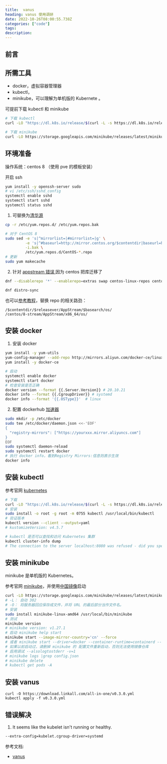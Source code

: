 ```yaml
---
title:  vanus
heading: vanus 使用调研
date: 2022-10-26T08:00:55.738Z
categories: ["code"]
tags: 
description: 
---
```


## 前言


##  所需工具
- docker，虚拟容器管理器
- kubectl，
- minikube，可以理解为单机版的 Kubernete 。

可提前下载 kubectl 和 minikube
```bash
# 下载 kubectl
curl -LO "https://dl.k8s.io/release/$(curl -L -s https://dl.k8s.io/release/stable.txt)/bin/linux/amd64/kubectl"

# 下载 minikube
curl -LO https://storage.googleapis.com/minikube/releases/latest/minikube-linux-amd64
```

## 环境准备
操作系统：centos 8 （使用 pve 的模板安装）

开启 ssh
```bash
yum install -y openssh-server sudo
# vi /etc/ssh/sshd_config 
systemctl enable sshd
systemctl start sshd
systemctl status sshd


```

1. 可替换为[清华源](https://mirrors.tuna.tsinghua.edu.cn/help/centos/)
```bash
cp -r /etc/yum.repos.d/ /etc/yum.repos.bak

# 对于 CentOS 8
sudo sed -e 's|^mirrorlist=|#mirrorlist=|g' \
         -e 's|^#baseurl=http://mirror.centos.org/$contentdir|baseurl=https://mirrors.tuna.tsinghua.edu.cn/centos|g' \
         -i.bak \
         /etc/yum.repos.d/CentOS-*.repo
# 更新
sudo yum makecache
```

2. 针对 [appstream 错误 ](https://cloud.tencent.com/developer/article/1988392)
因为 centos 把库迁移了
```bash
dnf --disablerepo '*' --enablerepo=extras swap centos-linux-repos centos-stream-repos

dnf distro-sync
```

也可以[参考教程]( https://blog.csdn.net/jiangxo/article/details/123246144)，替换 repo 的相关路劲：
```
/$contentdir/$releasever/AppStream/$basearch/os/
/centos/8-stream/AppStream/x86_64/os/
```


## 安装 docker
1. 安装 docker
```bash
yum install -y yum-utils
yum-config-manager --add-repo http://mirrors.aliyun.com/docker-ce/linux/centos/docker-ce.repo
yum install -y docker-ce

# 启动
systemctl enable docker
systemctl start docker
# 检查安装是否正确
docker version --format {{.Server.Version}} # 20.10.21
docker info --format {{.CgroupDriver}} # systemd
docker info --format '{{.OSType}}'  # linux
```
2. 配置 dockerhub [加速器](https://developer.aliyun.com/article/29941)
```bash
sudo mkdir -p /etc/docker
sudo tee /etc/docker/daemon.json <<-'EOF'
{
  "registry-mirrors": ["https://yourxxx.mirror.aliyuncs.com"]
}
EOF
sudo systemctl daemon-reload
sudo systemctl restart docker
# 执行 docker info，看到Registry Mirrors:信息则表示生效
docker info
```


## 安装 kubectl

参考官网 [kubernetes](https://kubernetes.io/docs/tasks/tools/install-kubectl-linux/) 

```bash
# 下载
curl -LO "https://dl.k8s.io/release/$(curl -L -s https://dl.k8s.io/release/stable.txt)/bin/linux/amd64/kubectl"
# 安装
sudo install -o root -g root -m 0755 kubectl /usr/local/bin/kubectl
# 验证版本
kubectl version --client --output=yaml
# kustomizeVersion: v4.5.7

# kubectl 是否可以查找和访问 Kubernetes 集群
kubectl cluster-info dump
# The connection to the server localhost:8080 was refused - did you specify the right host or port?
```


## 安装 minikube
minikube 是单机版的 Kubernetes。

参考官网 [minikube](https://minikube.sigs.k8s.io/docs/start/)，并使用[中国镜像](https://developer.aliyun.com/article/221687)启动
```bash
curl -LO https://storage.googleapis.com/minikube/releases/latest/minikube-linux-amd64
# -L： 自动 302
# -O： 将服务器回应保存成文件，并将 URL 的最后部分当作文件名。
# 安装
sudo install minikube-linux-amd64 /usr/local/bin/minikube
# 测试
minikube version
# minikube version: v1.27.1
# 启动 minikube help start
minikube start --image-mirror-country='cn' --force
# 或者 minikube start --driver=docker --container-runtime=containerd --image-mirror-country=cn --force
# 如果以前启动过，请删掉 minikube 的 配置文件重新启动，否则无法使用镜像仓库 
# 启用调试 --alsologtostderr -v=1
# minikube logs |grep config.json
# minikube delete 
# kubectl get pods -A
```


## 安装 vanus

```
curl -O https://download.linkall.com/all-in-one/v0.3.0.yml
kubectl apply -f v0.3.0.yml
```

## 错误解决

1. It seems like the kubelet isn't running or healthy.
```bash
--extra-config=kubelet.cgroup-driver=systemd 
```



参考文档: 
- [vanus](https://docs.linkall.com/introduction/what-is-vanus)